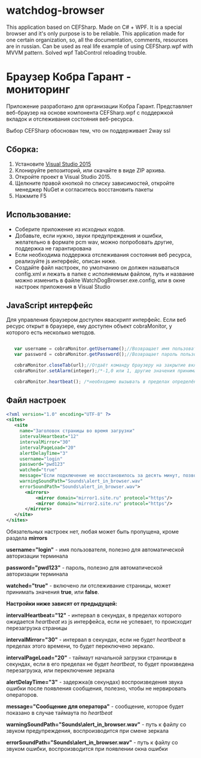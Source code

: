 # watchdog-browser
This application based on CEFSharp. Made on C# + WPF. It is a special browser and it's only purpose is to be reliable. This application made for one certain organization, so, all the documentation, comments, resources are in russian. Can be used as real life example of using CEFSharp.wpf with MVVM pattern. Solved wpf TabControl reloading trouble.


# Браузер Кобра Гарант - мониторинг
Приложение разработано для организации Кобра Гарант. Представляет веб-браузер на основе компонента CEFSharp.wpf с поддержкой вкладок и отслеживания состояния веб-ресурса.

Выбор CEFSharp обоснован тем, что он поддерживает 2way ssl


## Сборка:
1. Установите [Visual Studio 2015](https://www.visualstudio.com/ru/vs/community/)
2. Клонируйте репозиторий, или скачайте в виде ZIP архива.
3. Откройте проект в Visual Studio 2015.
4. Щелкните правой кнопкой по списку зависимостей, откройте менеджер NuGet и согласитесь восстановить пакеты
5. Нажмите F5

## Использование: 
+ Соберите приложение из исходных кодов.
+ Добавьте, если нужно, звуки предупреждения и ошибки, желательно в формате pcm wav, можно попробовать другие, поддержка не гарантирована
+ Если необходима поддержка отслеживания состояния веб ресурса, реализуйте js интерфейс, описан ниже.
+ Создайте файл настроек, по умолчанию он должен называться config.xml и лежать в папке с исполняемым файлом, путь и название можно изменить в файле WatchDogBrowser.exe.config, или в окне настроек приложения в Visual Studio

## JavaScript интерфейс
Для управления браузером доступен яваскрипт интерфейс. Если веб ресурс открыт в браузере, ему доступен объект cobraMonitor, у которого есть несколько методов.

 ```javascript

    var username = cobraMonitor.getUsername();//Возвращает имя пользователя из файла настроек браузера
    var password = cobraMonitor.getPassword();//Возвращает пароль пользователя из файла настроек браузера

    cobraMonitor.closeTab(url);//Отдаёт команду браузеру на закрытие вкладки
    cobraMonitor.setAlarm(integer);/*-1,0 или 1, другие значения принимаются равными единице, меняет цвет заголовка вкладки -1 - черный, 0 - зелёный, 1 - красный*/

    cobraMonitor.heartbeat(); /*необходимо вызывать в пределах определённого в настройках интервала времени, если включено отслеживание, если не вызвать, то будет выведена ошибка, а браузер будет пытаться перезагрузить страницу, или переключить зеркало*/

 ```

## Файл настроек

```xml
<?xml version="1.0" encoding="UTF-8" ?>
<sites>
   <site 
     name="Заголовок страницы во время загрузки" 
     intervalHeartbeat="12"      
     intervalMirror="30" 
     intervalPageLoad="20"
     alertDelayTime="3"
     username="login" 
     password="pwd123" 
     watched="true" 
     message="Если подключение не восстановилось за десять минут, позвоните родителям"
     warningSoundPath="Sounds\alert_in_browser.wav"
     errorSoundPath="Sounds\alert_in_browser.wav">
       <mirrors>
           <mirror domain="mirror1.site.ru" protocol="https"/>
		   <mirror domain="mirror2.site.ru" protocol="https"/>
       </mirrors>
   </site>
</sites>
```
Обязательных настроек нет, любая может быть пропущена, кроме раздела **mirrors**

**username="login"** - имя пользователя, полезно для автоматической авторизации терминала

**password="pwd123"** - пароль, полезно для автоматической авторизации терминала

**watched="true"** - включено ли отслеживание страницы, может принимать значения **true**, или **false**.

**Настройки ниже зависят от предыдущей:**

**intervalHeartbeat="12"** - интервал в секундах, в пределах которого ожидается _heartbeat_ из js интерфейса, если не успевает, то происходит перезагрузка страницы

**intervalMirror="30"** - интервал в секундах, если не будет _heartbeat_ в пределах этого времени, то будет переключено зеркало.

**intervalPageLoad="20"** - таймаут начальной загрузки страницы в секундах, если в его пределах не будет _heartbeat_, то будет произведена перезагрузка, или переключение зеркала

**alertDelayTime="3"** - задержка(в секундах) воспроизведения звука ошибки после появления сообщения, полезно, чтобы не нервировать операторов.

**message="Сообщение для оператора"** - сообщение, которое будет показано в случае таймаута по _heartbeat_

**warningSoundPath="Sounds\alert_in_browser.wav"** - путь к файлу со звуком предупреждения, воспроизводится при смене зеркала

**errorSoundPath="Sounds\alert_in_browser.wav"** - путь к файлу со звуком ошибки, воспроизводится при появлении окна ошибки


